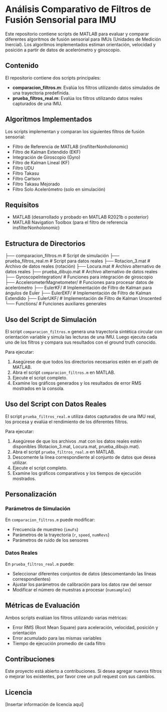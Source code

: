 # Análisis Comparativo de Filtros de Fusión Sensorial para IMU

Este repositorio contiene scripts de MATLAB para evaluar y comparar diferentes algoritmos de fusión sensorial para IMUs (Unidades de Medición Inercial). Los algoritmos implementados estiman orientación, velocidad y posición a partir de datos de acelerómetro y giroscopio.

## Contenido

El repositorio contiene dos scripts principales:

- **comparacion_filtros.m**: Evalúa los filtros utilizando datos simulados de una trayectoria predefinida.
- **prueba_filtros_real.m**: Evalúa los filtros utilizando datos reales capturados de una IMU.

## Algoritmos Implementados

Los scripts implementan y comparan los siguientes filtros de fusión sensorial:

- Filtro de Referencia de MATLAB (insfilterNonholonomic)
- Filtro de Kalman Extendido (EKF)
- Integración de Giroscopio (Gyro)
- Filtro de Kalman Lineal (KF)
- Filtro UDU
- Filtro Takasu
- Filtro Carlson
- Filtro Takasu Mejorado
- Filtro Solo Acelerómetro (solo en simulación)

## Requisitos

- MATLAB (desarrollado y probado en MATLAB R2021b o posterior)
- MATLAB Navigation Toolbox (para el filtro de referencia insfilterNonholonomic)

## Estructura de Directorios
├── comparacion_filtros.m      # Script de simulación
├── prueba_filtros_real.m      # Script para datos reales
├── Rotacion_3.mat             # Archivo de datos reales (rotación)
├── Locura.mat                 # Archivo alternativo de datos reales
├── prueba_dibujo.mat          # Archivo alternativo de datos reales
├── GyroscopeIntegration/      # Funciones para integración de giroscopio
├── AccelerometerMagnetometer/ # Funciones para procesar datos de acelerómetro
├── EulerKF/                   # Implementación de Filtro de Kalman para ángulos de Euler
├── EulerEKF/                  # Implementación de Filtro de Kalman Extendido
├── EulerUKF/                  # Implementación de Filtro de Kalman Unscented
└── Functions/                 # Funciones auxiliares generales

## Uso del Script de Simulación

El script `comparacion_filtros.m` genera una trayectoria sintética circular con orientación variable y simula las lecturas de una IMU. Luego ejecuta cada uno de los filtros y compara sus resultados con el ground truth conocido.

Para ejecutar:

1. Asegúrese de que todos los directorios necesarios estén en el path de MATLAB.
2. Abra el script `comparacion_filtros.m` en MATLAB.
3. Ejecute el script completo.
4. Examine los gráficos generados y los resultados de error RMS mostrados en la consola.

## Uso del Script con Datos Reales

El script `prueba_filtros_real.m` utiliza datos capturados de una IMU real, los procesa y evalúa el rendimiento de los diferentes filtros.

Para ejecutar:

1. Asegúrese de que los archivos .mat con los datos reales estén disponibles (Rotacion_3.mat, Locura.mat, prueba_dibujo.mat).
2. Abra el script `prueba_filtros_real.m` en MATLAB.
3. Descomente la línea correspondiente al conjunto de datos que desea utilizar.
4. Ejecute el script completo.
5. Examine los gráficos comparativos y los tiempos de ejecución mostrados.

## Personalización

### Parámetros de Simulación

En `comparacion_filtros.m` puede modificar:
- Frecuencia de muestreo (`imuFs`)
- Parámetros de la trayectoria (`r`, `speed`, `numRevs`)
- Parámetros de ruido de los sensores

### Datos Reales

En `prueba_filtros_real.m` puede:
- Seleccionar diferentes conjuntos de datos (descomentando las líneas correspondientes)
- Ajustar los parámetros de calibración para los datos raw del sensor
- Modificar el número de muestras a procesar (`numsamples`)

## Métricas de Evaluación

Ambos scripts evalúan los filtros utilizando varias métricas:

- Error RMS (Root Mean Square) para aceleración, velocidad, posición y orientación
- Error acumulado para las mismas variables
- Tiempo de ejecución promedio de cada filtro

## Contribuciones

Este proyecto está abierto a contribuciones. Si desea agregar nuevos filtros o mejorar los existentes, por favor cree un pull request con sus cambios.

## Licencia

[Insertar información de licencia aquí]
